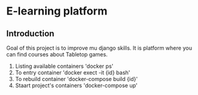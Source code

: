 # E-learning platform
## Introduction
Goal of this project is to improve mu django skills.
It is platform where you can find courses about Tabletop games.


1. Listing available containers 'docker ps'
2. To entry container 'docker exect -it {id} bash'
3. To rebuild container 'docker-compose build {id}'
4. Staart project's containers 'docker-compose up'
